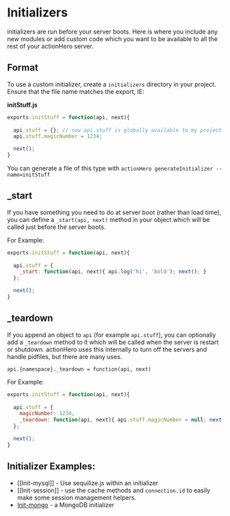 # Initializers

initializers are run before your server boots.  Here is where you include any new modules or add custom code which you want to be available to all the rest of your actionHero server. 

## Format

To use a custom initializer, create a `initializers` directory in your project.  Ensure that the file name matches the export, IE:

**initStuff.js**

```javascript
exports.initStuff = function(api, next){
	  
  api.stuff = {}; // now api.stuff is globally available to my project
  api.stuff.magicNumber = 1234;

  next();
}
```

You can generate a file of this type with `actionHero generateInitializer --name=initStuff`

## _start

If you have something you need to do at server boot (rather than load time), you can define a `_start(api, next)` method in your object which will be called just before the server boots.

For Example:

```javascript
exports.initStuff = function(api, next){
	  
  api.stuff = {
    _start: function(api, next){ api.log('hi', 'bold'); next(); }
  };

  next();
}
```

## _teardown

If you append an object to `api` (for example `api.stuff`), you can optionally add a `_teardown` method to it which will be called when the server is restart or shutdown.  actionHero uses this internally to turn off the servers and handle pidfiles, but there are many uses.  

`api.{namespace}._teardown = function(api, next)`

For Example:

```javascript
exports.initStuff = function(api, next){
	  
  api.stuff = {
    magicNumber: 1234,
    _teardown: function(api, next){ api.stuff.magicNumber = null; next(); }
  };

  next();
}
```

## Initializer Examples: 
- [[Init-mysql]] - Use sequilize.js within an initializer
- [[Init-session]] - use the cache methods and `connection.id` to easily make some session management helpers.
- [Init-mongo](https://github.com/evantahler/actionHero/issues/117) - a MongoDB initializer 